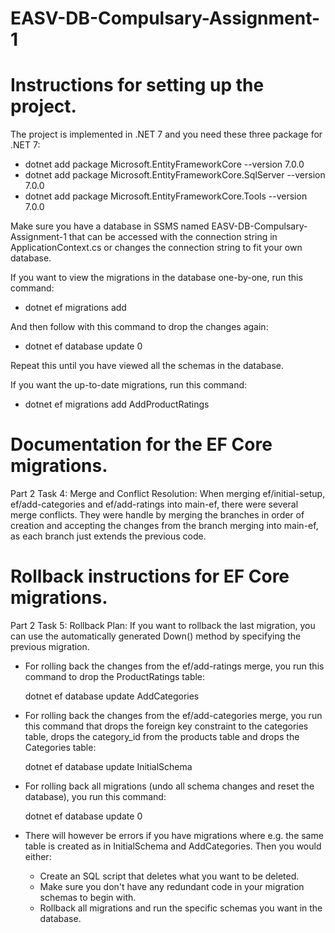 # EASV-DB-Compulsary-Assignment-1

# Instructions for setting up the project.
The project is implemented in .NET 7 and you need these three package for .NET 7: 
- dotnet add package Microsoft.EntityFrameworkCore --version 7.0.0
- dotnet add package Microsoft.EntityFrameworkCore.SqlServer --version 7.0.0
- dotnet add package Microsoft.EntityFrameworkCore.Tools --version 7.0.0

Make sure you have a database in SSMS named EASV-DB-Compulsary-Assignment-1 that can be accessed with the connection string in ApplicationContext.cs
or changes the connection string to fit your own database. 

If you want to view the migrations in the database one-by-one, run this command: 

- dotnet ef migrations add <name-of-schema-you-want-to-apply>

And then follow with this command to drop the changes again:

- dotnet ef database update 0
  
Repeat this until you have viewed all the schemas in the database.

If you want the up-to-date migrations, run this command: 

- dotnet ef migrations add AddProductRatings

# Documentation for the EF Core migrations.
Part 2 Task 4: Merge and Conflict Resolution: When merging ef/initial-setup, ef/add-categories and ef/add-ratings into main-ef, there were several merge conflicts. 
They were handle by merging the branches in order of creation and accepting the changes from the branch merging into main-ef, as each branch just extends the previous code.

# Rollback instructions for EF Core migrations.
Part 2 Task 5: Rollback Plan: If you want to rollback the last migration, you can use the automatically generated Down() method by specifying the previous migration.
- For rolling back the changes from the ef/add-ratings merge, you run this command to drop the ProductRatings table:
  
    dotnet ef database update AddCategories
  
- For rolling back the changes from the ef/add-categories merge, you run this command that drops the foreign key constraint to the categories table,
  drops the category_id from the products table and drops the Categories table:
  
    dotnet ef database update InitialSchema
  
- For rolling back all migrations (undo all schema changes and reset the database), you run this command:
  
    dotnet ef database update 0
  
- There will however be errors if you have migrations where e.g. the same table is created as in InitialSchema and AddCategories. Then you would either:
  - Create an SQL script that deletes what you want to be deleted.
  - Make sure you don't have any redundant code in your migration schemas to begin with. 
  - Rollback all migrations and run the specific schemas you want in the database.
